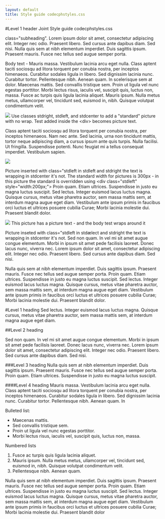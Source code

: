 ```yaml
---
layout: default
title: Style guide codecphstyles.css
---
```

#Level 1 header Joint Style guide codecphstyles.css


<div class="subheading"> 
class="subheading". Lorem ipsum dolor sit amet, consectetur adipiscing elit. Integer nec odio. Praesent libero. Sed cursus ante dapibus diam. Sed nisi. Nulla quis sem at nibh elementum imperdiet. Duis sagittis ipsum. Praesent mauris. Fusce nec tellus sed augue semper porta. 
</div>


Body text - Mauris massa. Vestibulum lacinia arcu eget nulla. Class aptent taciti sociosqu ad litora torquent per conubia nostra, per inceptos himenaeos. Curabitur sodales ligula in libero. Sed dignissim lacinia nunc. Curabitur tortor. Pellentesque nibh. Aenean quam. In scelerisque sem at dolor. Maecenas mattis. Sed convallis tristique sem. Proin ut ligula vel nunc egestas porttitor. Morbi lectus risus, iaculis vel, suscipit quis, luctus non, massa. Fusce ac turpis quis ligula lacinia aliquet. Mauris ipsum. Nulla metus metus, ullamcorper vel, tincidunt sed, euismod in, nibh. Quisque volutpat condimentum velit. 

<div class="stdcenter">
  <img src="{{site.root}}/images/josra-fee.png"/>
  Use classes stdright, stdleft, and stdcenter to add a "standard" picture with no wrap. Test added inside the &lt;div&gt; becomes picture text.
</div>


Class aptent taciti sociosqu ad litora torquent per conubia nostra, per inceptos himenaeos. Nam nec ante. Sed lacinia, urna non tincidunt mattis, tortor neque adipiscing diam, a cursus ipsum ante quis turpis. Nulla facilisi. Ut fringilla. Suspendisse potenti. Nunc feugiat mi a tellus consequat imperdiet. Vestibulum sapien. 

<div class="stdleft" style="width:200px;"><img src="{{site.root}}/images/josra-fee.png"/></div>

Picture inserted with class="stdleft in stdleft and stdright the text is wrapping in stdcenter it's not. The standard width for pictures is 300px - in this picture the standard is overridden using &lt;div class="stdleft" style="width:200px;"&gt; Proin quam. Etiam ultrices. Suspendisse in justo eu magna luctus suscipit. Sed lectus. Integer euismod lacus luctus magna. Quisque cursus, metus vitae pharetra auctor, sem massa mattis sem, at interdum magna augue eget diam. Vestibulum ante ipsum primis in faucibus orci luctus et ultrices posuere cubilia Curae; Morbi lacinia molestie dui. Praesent blandit dolor.

<div class="stdright"><img src="{{site.root}}/images/josra-fee.png"/>
This picture has a picture text - and the body test wraps around it</div>

Picture inseted with class="stdleft in stdælect and stdright the text is wrapping in stdcenter it's not.  Sed non quam. In vel mi sit amet augue congue elementum. Morbi in ipsum sit amet pede facilisis laoreet. Donec lacus nunc, viverra nec. Lorem ipsum dolor sit amet, consectetur adipiscing elit. Integer nec odio. Praesent libero. Sed cursus ante dapibus diam. Sed nisi. 

Nulla quis sem at nibh elementum imperdiet. Duis sagittis ipsum. Praesent mauris. Fusce nec tellus sed augue semper porta. Proin quam. Etiam ultrices. Suspendisse in justo eu magna luctus suscipit. Sed lectus. Integer euismod lacus luctus magna. Quisque cursus, metus vitae pharetra auctor, sem massa mattis sem, at interdum magna augue eget diam. Vestibulum ante ipsum primis in faucibus orci luctus et ultrices posuere cubilia Curae; Morbi lacinia molestie dui. Praesent blandit dolor.

#Level 1 heading 
Sed lectus. Integer euismod lacus luctus magna. Quisque cursus, metus vitae pharetra auctor, sem massa mattis sem, at interdum magna augue eget diam. 

##Level 2 heading

Sed non quam. In vel mi sit amet augue congue elementum. Morbi in ipsum sit amet pede facilisis laoreet. Donec lacus nunc, viverra nec. Lorem ipsum dolor sit amet, consectetur adipiscing elit. Integer nec odio. Praesent libero. Sed cursus ante dapibus diam. Sed nisi. 

###Level 3 heading
Nulla quis sem at nibh elementum imperdiet. Duis sagittis ipsum. Praesent mauris. Fusce nec tellus sed augue semper porta. Proin quam. Etiam ultrices. Suspendisse in justo eu magna luctus suscipit. 

####Level 4 heading
Mauris massa. Vestibulum lacinia arcu eget nulla. Class aptent taciti sociosqu ad litora torquent per conubia nostra, per inceptos himenaeos. Curabitur sodales ligula in libero. Sed dignissim lacinia nunc. Curabitur tortor. Pellentesque nibh. Aenean quam. In 

Bulleted list:

* Maecenas mattis. 
* Sed convallis tristique sem. 
* Proin ut ligula vel nunc egestas porttitor. 
* Morbi lectus risus, iaculis vel, suscipit quis, luctus non, massa. 

Numbered lists

1. Fusce ac turpis quis ligula lacinia aliquet. 
2. Mauris ipsum. Nulla metus metus, ullamcorper vel, tincidunt sed, euismod in, nibh. Quisque volutpat condimentum velit. 
3. Pellentesque nibh. Aenean quam.

Nulla quis sem at nibh elementum imperdiet. Duis sagittis ipsum. Praesent mauris. Fusce nec tellus sed augue semper porta. Proin quam. Etiam ultrices. Suspendisse in justo eu magna luctus suscipit. Sed lectus. Integer euismod lacus luctus magna. Quisque cursus, metus vitae pharetra auctor, sem massa mattis sem, at interdum magna augue eget diam. Vestibulum ante ipsum primis in faucibus orci luctus et ultrices posuere cubilia Curae; Morbi lacinia molestie dui. Praesent blandit dolor

